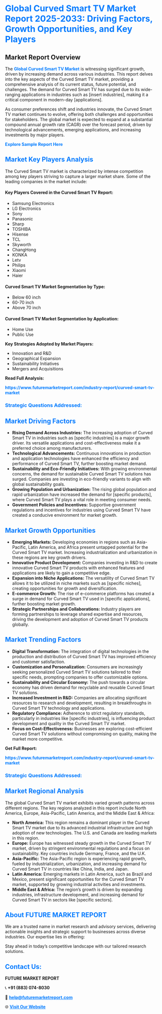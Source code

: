 <h1 style="color: #007BFF;">Global Curved Smart TV Market Report 2025-2033: Driving Factors, Growth Opportunities, and Key Players</h1>

<section id="overview">
<h2>Market Report Overview</h2>
<p>The <a href="https://www.futuremarketreport.com/industry-report/curved-smart-tv-market" style="color: #007BFF; text-decoration: none;"><strong>Global Curved Smart TV Market</strong></a> is witnessing significant growth, driven by increasing demand across various industries. This report delves into the key aspects of the Curved Smart TV market, providing a comprehensive analysis of its current status, future potential, and challenges. The demand for Curved Smart TV has surged due to its wide-ranging applications in industries such as [insert industries], making it a critical component in modern-day [applications].</p>
<p>As consumer preferences shift and industries innovate, the Curved Smart TV market continues to evolve, offering both challenges and opportunities for stakeholders. The global market is expected to expand at a substantial compound annual growth rate (CAGR) over the forecast period, driven by technological advancements, emerging applications, and increasing investments by major players.</p>
</section>

<section id="overview">
<p><a href="https://www.futuremarketreport.com/request-sample/reportId=58682" style="color: #007BFF; text-decoration: none;"><strong>Explore Sample Report Here</strong></a></p>
</section>

<section id="key-players">
<h2 style="color: #007BFF;">Market Key Players Analysis</h2>
<p>The Curved Smart TV market is characterized by intense competition among key players striving to capture a larger market share. Some of the leading companies in the market include:</p>
<h4>Key Players Covered in the Curved Smart TV Report:</h4>
<ul><li>Samsung Electronics</li><li>LG Electronics</li><li>Sony</li><li>Panasonic</li><li>Sharp</li><li>TOSHIBA</li><li>Hisense</li><li>TCL</li><li>Skyworth</li><li>ChangHong</li><li>KONKA</li><li>Letv</li><li>Philips</li><li>Xiaomi</li><li>Haier</li></ul>
<h4>Curved Smart TV Market Segmentation by Type:</h4>
<ul><li>Below 60 inch</li><li>60-70 inch</li><li>Above 70 inch</li></ul>

<h4>Curved Smart TV Market Segmentation by Application:</h4>
<ul><li>Home Use</li><li>Public Use</li></ul>
<p><strong>Key Strategies Adopted by Market Players:</strong></p>
<ul>
<li>Innovation and R&D</li>
<li>Geographical Expansion</li>
<li>Sustainability Initiatives</li>
<li>Mergers and Acquisitions</li>
</ul>
</section>

<section>
<p><strong>Read Full Analysis: </strong></p><a href="https://www.futuremarketreport.com/industry-report/curved-smart-tv-market" style="color: #007BFF; text-decoration: none;"><strong>https://www.futuremarketreport.com/industry-report/curved-smart-tv-market</strong></a>
<h3 style="color: #007BFF;">Strategic Questions Addressed:</h3>
</section>

<section id="driving-factors">
<h2 style="color: #007BFF;">Market Driving Factors</h2>
<ul>
<li><strong>Rising Demand Across Industries:</strong> The increasing adoption of Curved Smart TV in industries such as [specific industries] is a major growth driver. Its versatile applications and cost-effectiveness make it a preferred choice among manufacturers.</li>
<li><strong>Technological Advancements:</strong> Continuous innovations in production and application technologies have enhanced the efficiency and performance of Curved Smart TV, further boosting market demand.</li>
<li><strong>Sustainability and Eco-Friendly Initiatives:</strong> With growing environmental concerns, the demand for sustainable Curved Smart TV solutions has surged. Companies are investing in eco-friendly variants to align with global sustainability goals.</li>
<li><strong>Growing Population and Urbanization:</strong> The rising global population and rapid urbanization have increased the demand for [specific products], where Curved Smart TV plays a vital role in meeting consumer needs.</li>
<li><strong>Government Policies and Incentives:</strong> Supportive government regulations and incentives for industries using Curved Smart TV have created a conducive environment for market growth.</li>
</ul>
</section>

<section id="growth-opportunities">
<h2 style="color: #007BFF;">Market Growth Opportunities</h2>
<ul>
<li><strong>Emerging Markets:</strong> Developing economies in regions such as Asia-Pacific, Latin America, and Africa present untapped potential for the Curved Smart TV market. Increasing industrialization and urbanization in these regions are key growth drivers.</li>
<li><strong>Innovative Product Development:</strong> Companies investing in R&D to create innovative Curved Smart TV products with enhanced features and applications are likely to gain a competitive edge.</li>
<li><strong>Expansion into Niche Applications:</strong> The versatility of Curved Smart TV allows it to be utilized in niche markets such as [specific niches], creating opportunities for growth and diversification.</li>
<li><strong>E-commerce Growth:</strong> The rise of e-commerce platforms has created a surge in demand for Curved Smart TV used in [specific applications], further boosting market growth.</li>
<li><strong>Strategic Partnerships and Collaborations:</strong> Industry players are forming partnerships to leverage shared expertise and resources, driving the development and adoption of Curved Smart TV products globally.</li>
</ul>
</section>

<section id="trending-factors">
<h2 style="color: #007BFF;">Market Trending Factors</h2>
<ul>
<li><strong>Digital Transformation:</strong> The integration of digital technologies in the production and distribution of Curved Smart TV has improved efficiency and customer satisfaction.</li>
<li><strong>Customization and Personalization:</strong> Consumers are increasingly seeking personalized Curved Smart TV solutions tailored to their specific needs, prompting companies to offer customizable options.</li>
<li><strong>Sustainability and Circular Economy:</strong> The push towards a circular economy has driven demand for recyclable and reusable Curved Smart TV solutions.</li>
<li><strong>Increased Investment in R&D:</strong> Companies are allocating significant resources to research and development, resulting in breakthroughs in Curved Smart TV technology and applications.</li>
<li><strong>Regulatory Compliance:</strong> Adherence to strict regulatory standards, particularly in industries like [specific industries], is influencing product development and quality in the Curved Smart TV market.</li>
<li><strong>Focus on Cost-Effectiveness:</strong> Businesses are exploring cost-efficient Curved Smart TV solutions without compromising on quality, making the market more competitive.</li>
</ul>
</section>

<section>
<p><strong>Get Full Report: </strong></p><a href="https://www.futuremarketreport.com/industry-report/curved-smart-tv-market" style="color: #007BFF; text-decoration: none;"><strong>https://www.futuremarketreport.com/industry-report/curved-smart-tv-market</strong></a>
<h3 style="color: #007BFF;">Strategic Questions Addressed:</h3>
</section>


<section id="regional-analysis">
<h2 style="color: #007BFF;">Market Regional Analysis</h2>
<p>The global Curved Smart TV market exhibits varied growth patterns across different regions. The key regions analyzed in this report include North America, Europe, Asia-Pacific, Latin America, and the Middle East & Africa:</p>
<ul>
<li><strong>North America:</strong> This region remains a dominant player in the Curved Smart TV market due to its advanced industrial infrastructure and high adoption of new technologies. The U.S. and Canada are leading markets in this region.</li>
<li><strong>Europe:</strong> Europe has witnessed steady growth in the Curved Smart TV market, driven by stringent environmental regulations and a focus on sustainability. Key countries include Germany, France, and the U.K.</li>
<li><strong>Asia-Pacific:</strong> The Asia-Pacific region is experiencing rapid growth, fueled by industrialization, urbanization, and increasing demand for Curved Smart TV in countries like China, India, and Japan.</li>
<li><strong>Latin America:</strong> Emerging markets in Latin America, such as Brazil and Mexico, present significant opportunities for the Curved Smart TV market, supported by growing industrial activities and investments.</li>
<li><strong>Middle East & Africa:</strong> The region’s growth is driven by expanding industries, infrastructure development, and increasing demand for Curved Smart TV in sectors like [specific sectors].</li>
</ul>
</section>

<footer>
<h2 style="color: #007BFF;">About FUTURE MARKET REPORT</h2>
<p>We are a trusted name in market research and advisory services, delivering actionable insights and strategic support to businesses across diverse industries. Our expertise lies in offering:</p>

<p>Stay ahead in today’s competitive landscape with our tailored research solutions.</p>

<h2 style="color: #007BFF;">Contact Us:</h2>
<p><strong>FUTURE MARKET REPORT</strong></p>
<p>📞 <strong>+91 (883) 074-8030</strong></p>
<p>📧 <strong><a href="mailto:help@futuremarketreport.com" style="color: #007BFF;">help@futuremarketreport.com</a></strong></p>
<p>🌐 <strong><a href="https://www.futuremarketreport.com/" style="color: #007BFF;">Visit Our Website</a></strong></p>
</footer>